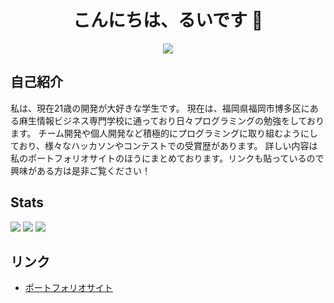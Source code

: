 <h1 align="center">こんにちは、るいです 👋</h1>

<p align="center">
  <img src="https://readme-typing-svg.herokuapp.com?center=true&lines=Passionate+Programmer;Fullstack+Engineer;React+%26+Java+Lover" />
</p>

##  自己紹介

私は、現在21歳の開発が大好きな学生です。
現在は、福岡県福岡市博多区にある麻生情報ビジネス専門学校に通っており日々プログラミングの勉強をしております。
チーム開発や個人開発など積極的にプログラミングに取り組むようにしており、様々なハッカソンやコンテストでの受賞歴があります。
詳しい内容は私のポートフォリオサイトのほうにまとめております。リンクも貼っているので興味がある方は是非ご覧ください！

## Stats
![](http://github-profile-summary-cards.vercel.app/api/cards/profile-details?username=ruihigashi&theme=gruvbox)
![](http://github-profile-summary-cards.vercel.app/api/cards/stats?username=ruihigashi&theme=gruvbox)
![](http://github-profile-summary-cards.vercel.app/api/cards/productive-time?username=ruihigashi&theme=gruvbox&utcOffset=9)


##  リンク

- [ポートフォリオサイト](https://higashi-rui-portfolio.netlify.app/)
